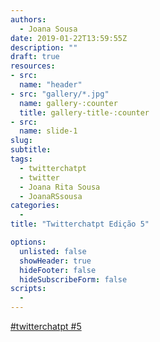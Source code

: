```yaml
---
authors:
  - Joana Sousa
date: 2019-01-22T13:59:55Z
description: ""
draft: true
resources: 
- src: 
  name: "header"
- src: "gallery/*.jpg"
  name: gallery-:counter
  title: gallery-title-:counter
- src:
  name: slide-1
slug:
subtitle: 
tags: 
  - twitterchatpt
  - twitter
  - Joana Rita Sousa
  - JoanaRSsousa
categories: 
  - 
title: "Twitterchatpt Edição 5"

options:
  unlisted: false
  showHeader: true
  hideFooter: false
  hideSubscribeForm: false
scripts:
  -
---
```



<a class="twitter-moment" href="https://twitter.com/i/moments/1085901077323632640?ref_src=twsrc%5Etfw">#twitterchatpt #5</a> <script async src="https://platform.twitter.com/widgets.js" charset="utf-8"></script> 
